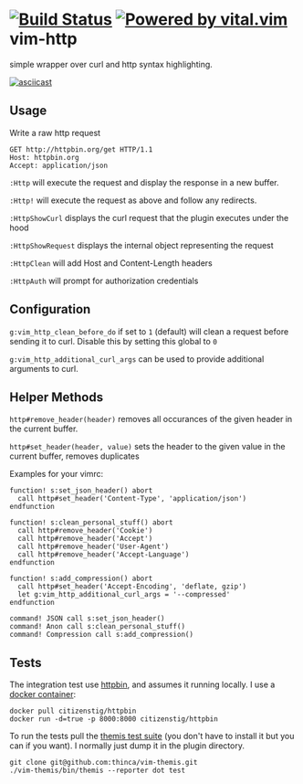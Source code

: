 [![Build Status](https://travis-ci.org/nicwest/vim-http.svg?branch=master)](https://travis-ci.org/nicwest/vim-http)
[![Powered by vital.vim](https://img.shields.io/badge/powered%20by-vital.vim-80273f.svg)](https://github.com/vim-jp/vital.vim)
vim-http
========

simple wrapper over curl and http syntax highlighting.

[![asciicast](https://asciinema.org/a/120707.png)](https://asciinema.org/a/120707)


Usage
------

Write a raw http request

```http
GET http://httpbin.org/get HTTP/1.1
Host: httpbin.org
Accept: application/json
```

`:Http` will execute the request and display the response in a new buffer.

`:Http!` will execute the request as above and follow any redirects.

`:HttpShowCurl` displays the curl request that the plugin executes under the 
hood

`:HttpShowRequest` displays the internal object representing the request

`:HttpClean` will add Host and Content-Length headers

`:HttpAuth` will prompt for authorization credentials


Configuration
-------------

`g:vim_http_clean_before_do` if set to `1` (default) will clean a request before
sending it to curl. Disable this by setting this global to `0`

`g:vim_http_additional_curl_args` can be used to provide additional arguments
to curl.

Helper Methods
--------------

`http#remove_header(header)` removes all occurances of the given header in the
current buffer.

`http#set_header(header, value)` sets the header to the given value in the
current buffer, removes duplicates

Examples for your vimrc:

```viml
function! s:set_json_header() abort
  call http#set_header('Content-Type', 'application/json')
endfunction

function! s:clean_personal_stuff() abort
  call http#remove_header('Cookie')
  call http#remove_header('Accept')
  call http#remove_header('User-Agent')
  call http#remove_header('Accept-Language')
endfunction 

function! s:add_compression() abort
  call http#set_header('Accept-Encoding', 'deflate, gzip')
  let g:vim_http_additional_curl_args = '--compressed'
endfunction

command! JSON call s:set_json_header()
command! Anon call s:clean_personal_stuff()
command! Compression call s:add_compression()
```


Tests
-----

The integration test use [httpbin](https://httpbin.org/), and assumes it
running locally. I use a 
[docker container](https://github.com/citizen-stig/dockerhttpbin):

```
docker pull citizenstig/httpbin
docker run -d=true -p 8000:8000 citizenstig/httpbin
```

To run the tests pull the 
[themis test suite](https://github.com/thinca/vim-themis) 
(you don't have to install it but you can if you want). I normally just dump it
in the plugin directory.

```
git clone git@github.com:thinca/vim-themis.git
./vim-themis/bin/themis --reporter dot test
```
